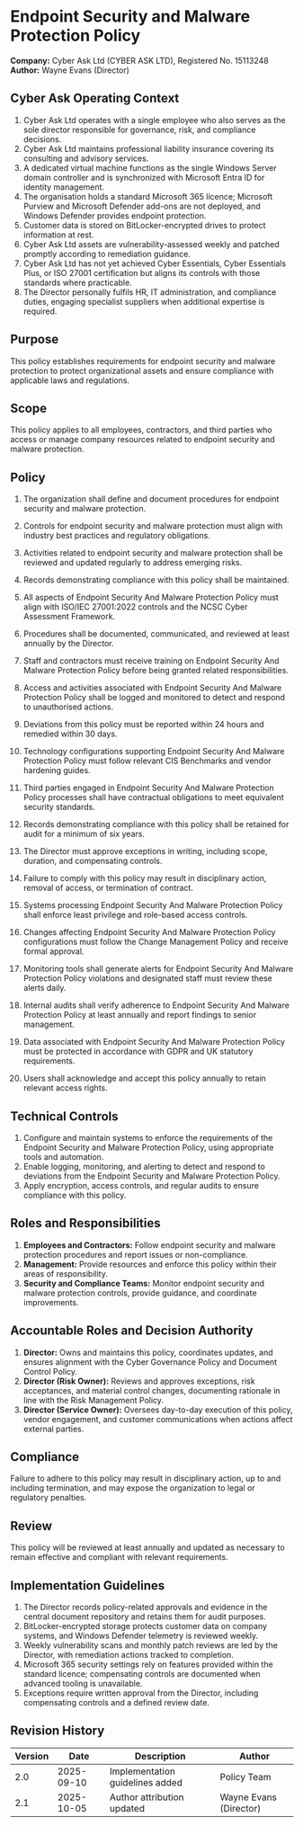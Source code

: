 # Endpoint Security and Malware Protection Policy

**Company:** Cyber Ask Ltd (CYBER ASK LTD), Registered No. 15113248  
**Author:** Wayne Evans (Director)

## Cyber Ask Operating Context

1. Cyber Ask Ltd operates with a single employee who also serves as the sole director responsible for governance, risk, and compliance decisions.
2. Cyber Ask Ltd maintains professional liability insurance covering its consulting and advisory services.
3. A dedicated virtual machine functions as the single Windows Server domain controller and is synchronized with Microsoft Entra ID for identity management.
4. The organisation holds a standard Microsoft 365 licence; Microsoft Purview and Microsoft Defender add-ons are not deployed, and Windows Defender provides endpoint protection.
5. Customer data is stored on BitLocker-encrypted drives to protect information at rest.
6. Cyber Ask Ltd assets are vulnerability-assessed weekly and patched promptly according to remediation guidance.
7. Cyber Ask Ltd has not yet achieved Cyber Essentials, Cyber Essentials Plus, or ISO 27001 certification but aligns its controls with those standards where practicable.
8. The Director personally fulfils HR, IT administration, and compliance duties, engaging specialist suppliers when additional expertise is required.



## Purpose

This policy establishes requirements for endpoint security and malware protection to protect organizational assets and ensure compliance with applicable laws and regulations.

## Scope

This policy applies to all employees, contractors, and third parties who access or manage company resources related to endpoint security and malware protection.

## Policy
1. The organization shall define and document procedures for endpoint security and malware protection.
2. Controls for endpoint security and malware protection must align with industry best practices and regulatory obligations.
3. Activities related to endpoint security and malware protection shall be reviewed and updated regularly to address emerging risks.
4. Records demonstrating compliance with this policy shall be maintained.

1. All aspects of Endpoint Security And Malware Protection Policy must align with ISO/IEC 27001:2022 controls and the NCSC Cyber Assessment Framework.
2. Procedures shall be documented, communicated, and reviewed at least annually by the Director.
3. Staff and contractors must receive training on Endpoint Security And Malware Protection Policy before being granted related responsibilities.
4. Access and activities associated with Endpoint Security And Malware Protection Policy shall be logged and monitored to detect and respond to unauthorised actions.
5. Deviations from this policy must be reported within 24 hours and remedied within 30 days.
6. Technology configurations supporting Endpoint Security And Malware Protection Policy must follow relevant CIS Benchmarks and vendor hardening guides.
7. Third parties engaged in Endpoint Security And Malware Protection Policy processes shall have contractual obligations to meet equivalent security standards.
8. Records demonstrating compliance with this policy shall be retained for audit for a minimum of six years.
9. The Director must approve exceptions in writing, including scope, duration, and compensating controls.
10. Failure to comply with this policy may result in disciplinary action, removal of access, or termination of contract.

1. Systems processing Endpoint Security And Malware Protection Policy shall enforce least privilege and role-based access controls.
2. Changes affecting Endpoint Security And Malware Protection Policy configurations must follow the Change Management Policy and receive formal approval.
3. Monitoring tools shall generate alerts for Endpoint Security And Malware Protection Policy violations and designated staff must review these alerts daily.
4. Internal audits shall verify adherence to Endpoint Security And Malware Protection Policy at least annually and report findings to senior management.
5. Data associated with Endpoint Security And Malware Protection Policy must be protected in accordance with GDPR and UK statutory requirements.
6. Users shall acknowledge and accept this policy annually to retain relevant access rights.

## Technical Controls

1. Configure and maintain systems to enforce the requirements of the Endpoint Security and Malware Protection Policy, using appropriate tools and automation.
2. Enable logging, monitoring, and alerting to detect and respond to deviations from the Endpoint Security and Malware Protection Policy.
3. Apply encryption, access controls, and regular audits to ensure compliance with this policy.

## Roles and Responsibilities

1. **Employees and Contractors:** Follow endpoint security and malware protection procedures and report issues or non-compliance.
2. **Management:** Provide resources and enforce this policy within their areas of responsibility.
3. **Security and Compliance Teams:** Monitor endpoint security and malware protection controls, provide guidance, and coordinate improvements.

## Accountable Roles and Decision Authority

1. **Director:** Owns and maintains this policy, coordinates updates, and ensures alignment with the Cyber Governance Policy and Document Control Policy.
2. **Director (Risk Owner):** Reviews and approves exceptions, risk acceptances, and material control changes, documenting rationale in line with the Risk Management Policy.
3. **Director (Service Owner):** Oversees day-to-day execution of this policy, vendor engagement, and customer communications when actions affect external parties.


## Compliance

Failure to adhere to this policy may result in disciplinary action, up to and including termination, and may expose the organization to legal or regulatory penalties.

## Review

This policy will be reviewed at least annually and updated as necessary to remain effective and compliant with relevant requirements.

## Implementation Guidelines
1. The Director records policy-related approvals and evidence in the central document repository and retains them for audit purposes.
2. BitLocker-encrypted storage protects customer data on company systems, and Windows Defender telemetry is reviewed weekly.
3. Weekly vulnerability scans and monthly patch reviews are led by the Director, with remediation actions tracked to completion.
4. Microsoft 365 security settings rely on features provided within the standard licence; compensating controls are documented when advanced tooling is unavailable.
5. Exceptions require written approval from the Director, including compensating controls and a defined review date.


## Revision History

| Version | Date | Description | Author |
| ------- | ---------- | ----------------------- | ------ |
| 2.0     | 2025-09-10 | Implementation guidelines added | Policy Team |
| 2.1     | 2025-10-05 | Author attribution updated | Wayne Evans (Director) |
